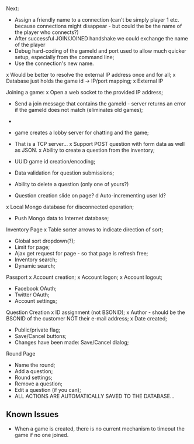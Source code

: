 Next:
- Assign a friendly name to a connection (can't be simply player 1 etc. because connections might disappear - but could the be the name of the player who connects?)
- After successful JOIN/JOINED handshake we could exchange the name of the player
- Debug hard-coding of the gameId and port used to allow much quicker setup, especially from the command line;
- Use the connection's new name.



x Would be better to resolve the external IP address once and for all;
x Database just holds the game id -> IP/port mapping;
x External IP

Joining a game:
x Open a web socket to the provided IP address;
- Send a join message that contains the gameId - server returns an error if
  the gameId does not match (eliminates old games);
- 

- game creates a lobby server for chatting and the game;
- That is a TCP server...
x Support POST question with form data as well as JSON.
x Ability to create a question from the inventory;
- UUID game id creation/encoding;
- Data validation for question submissions;
- Ability to delete a question (only one of yours?)
- Question creation slide on page?
d Auto-incrementing user Id?

x Local Mongo database for disconnected operation;
- Push Mongo data to Internet database;

Inventory Page
x Table sorter arrows to indicate direction of sort;
- Global sort dropdown(?);
- Limit for page;
- Ajax get request for page - so that page is refresh free;
- Inventory search;
- Dynamic search;

Passport
x Account creation;
x Account logon;
x Account logout;
- Facebook OAuth;
- Twitter OAuth;
- Account settings;

Question Creation
x ID assignment (not BSONID);
x Author - should be the BSONID of the customer NOT their e-mail address;
x Date created;
- Public/private flag;
- Save/Cancel buttons;
- Changes have been made: Save/Cancel dialog;

Round Page
- Name the round;
- Add a question;
- Round settings;
- Remove a question;
- Edit a question (if you can);
- ALL ACTIONS ARE AUTOMATICALLY SAVED TO THE DATABASE...

Known Issues
-
- When a game is created, there is no current mechanism to timeout the game if
  no one joined.